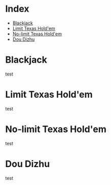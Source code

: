 # Index
* [Blackjack](docs/games.md#blackjack)
* [Limit Texas Hold'em](docs/games.md#limit-texas-holdem)
* [No-limit Texas Hold'em](docs/games.md#no-limit-texas-holdem)
* [Dou Dizhu](docs/games.md#dou-dizhu)
# Blackjack
test
# Limit Texas Hold'em
test
# No-limit Texas Hold'em
test
# Dou Dizhu
test
